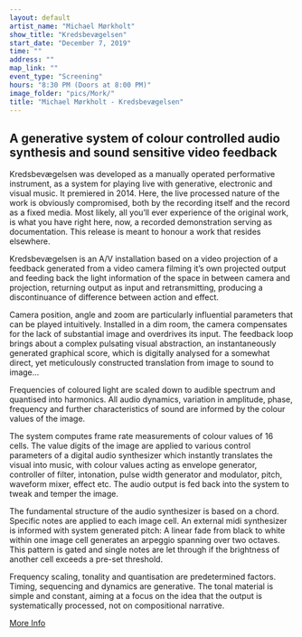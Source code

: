 ```yaml
---
layout: default
artist_name: "Michael Mørkholt"
show_title: "Kredsbevægelsen"
start_date: "December 7, 2019"
time: ""
address: ""
map_link: ""
event_type: "Screening"
hours: "8:30 PM (Doors at 8:00 PM)"
image_folder: "pics/Mork/"
title: "Michael Mørkholt - Kredsbevægelsen"
---
```

##  A generative system of colour controlled audio synthesis and sound sensitive video feedback
Kredsbevægelsen was developed as a manually operated performative instrument, as a system for playing live with generative, electronic and visual music. It premiered in 2014. Here, the live processed nature of the work is obviously compromised, both by the recording itself and the record as a fixed media. Most likely, all you’ll ever experience of the original work, is what you have right here, now, a recorded demonstration serving as documentation. This release is meant to honour a work that resides elsewhere. 

Kredsbevægelsen is an A/V installation based on a video projection of a feedback generated from a video camera filming it’s own projected output and feeding back the light information of the space in between camera and projection, returning output as input and retransmitting, producing a discontinuance of difference between action and effect.

Camera position, angle and zoom are particularly influential parameters that can be played intuitively. Installed in a dim room, the camera compensates for the lack of substantial image and overdrives its input. The feedback loop brings about a complex pulsating visual abstraction, an instantaneously generated graphical score, which is digitally analysed for a somewhat direct, yet meticulously constructed translation from image to sound to image...

Frequencies of coloured light are scaled down to audible spectrum and quantised into harmonics. All audio dynamics, variation in amplitude, phase, frequency and further characteristics of sound are informed by the colour values of the image.

The system computes frame rate measurements of colour values of 16 cells. The value digits of the image are applied to various control parameters of a digital audio synthesizer which instantly translates the visual into music, with colour values acting as envelope generator, controller of filter, intonation, pulse width generator and modulator, pitch, waveform mixer, effect etc. The audio output is fed back into the system to tweak and temper the image.

The fundamental structure of the audio synthesizer is based on a chord. Specific notes are applied to each image cell. An external midi synthesizer is informed with system generated pitch: A linear fade from black to white within one image cell generates an arpeggio spanning over two octaves. This pattern is gated and single notes are let through if the brightness of another cell exceeds a pre-set threshold.

Frequency scaling, tonality and quantisation are predetermined factors. Timing, sequencing and dynamics are generative. The tonal material is simple and constant, aiming at a focus on the idea that the output is systematically processed, not on compositional narrative.

<a href="http://solhorn.dk/kredsbevaegelsen/">More Info</a>
